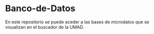 # Banco-de-Datos
En este repositorio se puede aceder a las bases de microdatos que se visualizan en el buscador de la UMAD. 
